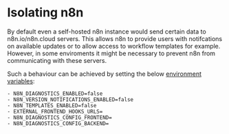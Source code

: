 # Isolating n8n

By default even a self-hosted n8n instance would send certain data to n8n.io/n8n.cloud servers. This allows n8n to provide users with notifcations on available updates or to allow access to workflow templates for example. However, in some enviroments it might be necessary to prevent n8n from communicating with these servers.

Such a behaviour can be achieved by setting the below [environment variables](/hosting/environment-variables/):

```
- N8N_DIAGNOSTICS_ENABLED=false
- N8N_VERSION_NOTIFICATIONS_ENABLED=false
- N8N_TEMPLATES_ENABLED=false
- EXTERNAL_FRONTEND_HOOKS_URLS=
- N8N_DIAGNOSTICS_CONFIG_FRONTEND=
- N8N_DIAGNOSTICS_CONFIG_BACKEND=
```
